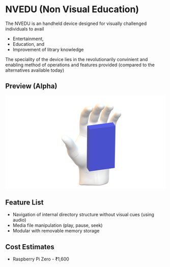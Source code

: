 # NVEDU (Non Visual Education)

The NVEDU is an handheld device designed for visually challenged individuals to avail 

* Entertainment, 
* Education, and 
* Improvement of litrary knowledge 

The speciality of the device lies in the revolutionarily convinient and enabling method of operations and features provided (compared to the alternatives available today)

## Preview (Alpha)

![Aplha Preview Image](/assets/images/Sizecomparision-hand.png)

## Feature List

* Navigation of internal directory structure without visual cues (using audio)
* Media file manipulation (play, pause, seek)
* Modular with removable memory storage

## Cost Estimates

* Raspberry Pi Zero - ₹1,600

